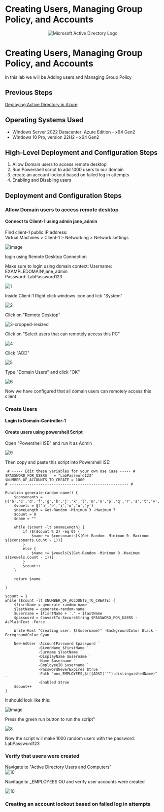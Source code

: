 # Creating Users, Managing Group Policy, and Accounts

<p align="center">
<img src="https://github.com/user-attachments/assets/0bb09e28-c161-451f-a72d-9e0315fc433d" alt="Microsoft Active Directory Logo"/>
</p>


<h1>Creating Users, Managing Group Policy, and Accounts</h1>
In this lab we will be Adding users and Managing Group Policy 

## Previous Steps

[Deploying Active Directory in Azure](https://github.com/RobGaughan/Deploying-Active-Directory-in-Azure/)

<h2>Operating Systems Used </h2>

- Windows Server 2022 Datacenter: Azure Edition - x64 Gen2  
- Windows 10 Pro, version 22H2 - x64 Gen2  

<h2>High-Level Deployment and Configuration Steps</h2>

1. Allow Domain users to access remote desktop
2. Run Powershell script to add 1000 users to our domain
3. create an account lockout based on failed log in attempts
4. Enabling and Disabling users

<h2>Deployment and Configuration Steps</h2>

### Allow Domain users to access remote desktop
#### Connect to Client-1 using admin jane_admin

Find client-1 public IP address:  
Virtual Machines > Client-1 > Networking > Network settings 

![image](https://github.com/user-attachments/assets/35965722-d05f-4c90-be6c-a737d71cd161)


login using Remote Desktop Connection 

Make sure to login using domain context:
Username: EXAMPLEDOMAIN\jane_admin  
Password: LabPassword123

![1](https://github.com/user-attachments/assets/9c63688e-c4d1-4e88-8a89-51f1cc083a79)


Inside Client-1 Right click windows icon and lick "System"

![2](https://github.com/user-attachments/assets/aefe1fff-8043-477f-b5aa-df8eb360dd01)

Click on "Remote Desktop" 

![3-cropped-resized](https://github.com/user-attachments/assets/656515c0-3079-4c75-a0b0-037804794971)

Click on "Select users that can remotely access this PC"  

![4](https://github.com/user-attachments/assets/87fad318-4313-442d-9686-98934a81d4dd)

Click "ADD"

![5](https://github.com/user-attachments/assets/9c895dfc-6a48-4628-86ad-3d2fda6f8783)

Type "Domain Users" and click "OK"  

![6](https://github.com/user-attachments/assets/4f7b37f6-dfce-4563-ad13-3f0514b45bdd)

Now we have configured that all domain users can remotely access this client

### Create Users

#### Login to Domain-Controller-1

#### Create users using powershell Script

Open "Powershell ISE" and run it as Admin

![9](https://github.com/user-attachments/assets/0a24286e-2123-44f1-96b5-e22cd18f66ae)


Then copy and paste this script into Powershell ISE:

```
 # ----- Edit these Variables for your own Use Case ----- #
$PASSWORD_FOR_USERS   = "LabPassword123"
$NUMBER_OF_ACCOUNTS_TO_CREATE = 1000
# ------------------------------------------------------ #

Function generate-random-name() {
    $consonants = @('b','c','d','f','g','h','j','k','l','m','n','p','q','r','s','t','v','w','x','z')
    $vowels = @('a','e','i','o','u','y')
    $nameLength = Get-Random -Minimum 3 -Maximum 7
    $count = 0
    $name = ""

    while ($count -lt $nameLength) {
        if ($($count % 2) -eq 0) {
            $name += $consonants[$(Get-Random -Minimum 0 -Maximum $($consonants.Count - 1))]
        }
        else {
            $name += $vowels[$(Get-Random -Minimum 0 -Maximum $($vowels.Count - 1))]
        }
        $count++
    }

    return $name

}

$count = 1
while ($count -lt $NUMBER_OF_ACCOUNTS_TO_CREATE) {
    $fisrtName = generate-random-name
    $lastName = generate-random-name
    $username = $fisrtName + '.' + $lastName
    $password = ConvertTo-SecureString $PASSWORD_FOR_USERS -AsPlainText -Force

    Write-Host "Creating user: $($username)" -BackgroundColor Black -ForegroundColor Cyan
    
    New-AdUser -AccountPassword $password `
               -GivenName $firstName `
               -Surname $lastName `
               -DisplayName $username `
               -Name $username `
               -EmployeeID $username `
               -PasswordNeverExpires $true `
               -Path "ou=_EMPLOYEES,$(([ADSI]`"").distinguishedName)" `
               -Enabled $true
    $count++
}

```

It should look like this: 

![image](https://github.com/user-attachments/assets/9440e721-ea7f-49e7-8450-a8875f8e856b)

Press the green run button to run the script"

![8](https://github.com/user-attachments/assets/c42cf480-6785-4db6-b10d-782f3aea9de3)

Now the script will make 1000 random users with the password: LabPassword123

### Verify that users were created

Navigate to "Active Directory Users and Computers"  
![10](https://github.com/user-attachments/assets/657fa35d-c384-453f-be04-7172b9d812f3)

Navitage to _EMPLOYEES OU and verify user accounts were created

![10](https://github.com/user-attachments/assets/30be5521-8a2a-4612-a5e7-f16943003a2a)

### Creating an account lockout based on failed log in attempts


